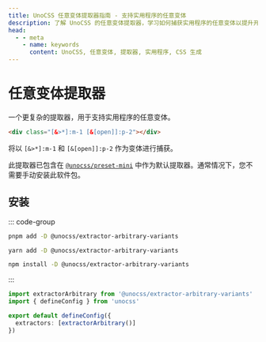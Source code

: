 ```yaml
---
title: UnoCSS 任意变体提取器指南 - 支持实用程序的任意变体
description: 了解 UnoCSS 的任意变体提取器，学习如何捕获实用程序的任意变体以提升开发效率。
head:
  - - meta
    - name: keywords
      content: UnoCSS, 任意变体, 提取器, 实用程序, CSS 生成
---
```


# 任意变体提取器

一个更复杂的提取器，用于支持实用程序的任意变体。

```html
<div class="[&>*]:m-1 [&[open]]:p-2"></div>
```

将以 `[&>*]:m-1` 和 `[&[open]]:p-2` 作为变体进行捕获。

此提取器已包含在 [`@unocss/preset-mini`](/presets/mini) 中作为默认提取器。通常情况下，您不需要手动安装此软件包。

## 安装

::: code-group

```bash [pnpm]
pnpm add -D @unocss/extractor-arbitrary-variants
```

```bash [yarn]
yarn add -D @unocss/extractor-arbitrary-variants
```

```bash [npm]
npm install -D @unocss/extractor-arbitrary-variants
```

:::

```ts [uno.config.ts]
import extractorArbitrary from '@unocss/extractor-arbitrary-variants'
import { defineConfig } from 'unocss'

export default defineConfig({
  extractors: [extractorArbitrary()]
})
```
